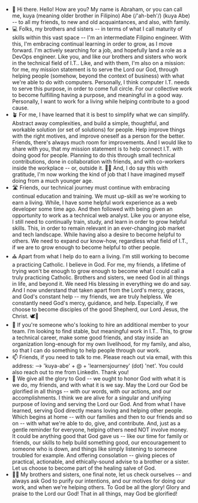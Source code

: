- 👋  Hi there. Hello! How are you? My name is Abraham, or you can call me, kuya (meaning older brother in Filipino) Abe (/'ah-beh'/) (kuya Abe) -- to all my friends, to new and old acquaintances, and also, with family.
- 💻  Folks, my brothers and sisters -- in terms of what I call maturity of skills within this vast space -- I'm an intermediate Filipino engineer. With this, I'm embracing continual learning in order to grow, as I move forward. I'm actively searching for a job, and hopefully land a role as a DevOps engineer. Like you, and like our brothers and sisters who work in the technical field of I.T.. Like, and with them, I'm also on a mission: for me, my mission statement is to serve the Lord our God, through helping people (somehow, beyond the context of business) with what we're able to do with computers. Personally, I think computer I.T. needs to serve this purpose, in order to come full circle. For our collective work to become fulfilling having a purpose, and meaningful in a good way. Personally, I want to work for a living while helping contribute to a good cause.
- 🪴 For me, I have learned that it is best to simplify what we can simplify. Abstract away complexities, and build a simple, thoughtful, and workable solution (or set of solutions) for people. Help improve things with the right motives, and improve oneself as a person for the better. Friends, there's always much room for improvements. And I would like to share with you, that my mission statement is to help connect I.T. with doing good for people. Planning to do this through small technical contributions, done in collaboration with friends, and with co-workers inside the workplace -- or, outside it. 👷‍♂️ And, I do say this with gratitude, I'm now working the kind of job that I have imagined myself doing from a much younger age.
- 🛣️ Friends, our technical journey must continue with embracing continual education and training. We must up-skill as we're working to earn a living. While, I have some helpful work experience as a web developer some time ago. And then followed with being given an opportunity to work as a technical web analyst. Like you or anyone else, I still need to continually train, study, and learn in order to grow helpful skills. This, in order to remain relevant in an ever-changing job market and tech landscape. While having also a desire to become helpful to others. We need to expand our know-how, regardless what field of I.T., if we are to grow enough to become helpful to other people.
- ⛪ Apart from what I help do to earn a living. I'm still working to become a practicing Catholic. I believe in God. For me, my friends, a lifetime of trying won't be enough to grow enough to become what I could call a truly practicing Catholic. Brothers and sisters, we need God in all things in life, and beyond it. We need His blessing in everything we do and say. And I now understand that taken apart from the Lord's mercy, graces, and God's constant help -- my friends, we are truly helpless. We constantly need God's mercy, guidance, and help. Especially, if we choose to become disciples of the good Shepherd, our Lord Jesus, the Christ. 🕊🐑
- 💞️ If you're someone who's looking to hire an additional member to your team. I’m looking to find stable, but meaningful work in I.T.. This, to grow a technical career, make some good friends, and stay inside an organization long-enough for my own livelihood, for my family, and also, so that I can do something to help people through our work.
- 📫 Friends, if you need to talk to me. Please reach out via email, with this address: --> 'kuya-abe' + @ + 'learnersjourney' (dot) 'net'. You could also reach out to me from LinkedIn. Thank you!
- 🌅 We give all the glory to God -- we ought to honor God with what it is we do, my friends, and with what it is we say. May the Lord our God be glorified in all things -- with our words, with our actions, and our accomplishments. I think we are alive for a singular and unifying purpose of loving and serving the Lord our God. And from what I have learned, serving God directly means loving and helping other people. Which begins at home -- with our families and then to our friends and so on -- with what we're able to do, give, and contribute. And, just as a gentle reminder for everyone, helping others need NOT involve money. It could be anything good that God gave us -- like our time for family or friends, our skills to help build something good, our encouragement to someone who is down, and things like simply listening to someone troubled for example. And offering consolation -- giving pieces of practical, actionable, and ethically-sound advise to a brother or a sister. Let us choose to become part of the healing salve of God.
- 🤲🏼 My brothers and sisters, one final note, let us check ourselves -- and always ask God to purify our intentions, and our motives for doing our work, and when we're helping others. To God be all the glory! Glory and praise to the Lord our God! That in all things, may God be glorified!

<!---
abormate/abormate is a ✨ special ✨ repository because its `README.md` (this file) appears on your GitHub profile.
You can click the Preview link to take a look at your changes.
--->
